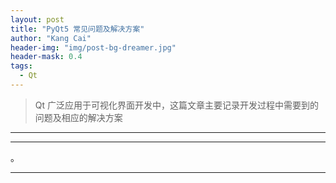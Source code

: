 ```yaml
---
layout: post
title: "PyQt5 常见问题及解决方案"
author: "Kang Cai"
header-img: "img/post-bg-dreamer.jpg"
header-mask: 0.4
tags:
  - Qt
---
```


> Qt 广泛应用于可视化界面开发中，这篇文章主要记录开发过程中需要到的问题及相应的解决方案

---

****

。

---



